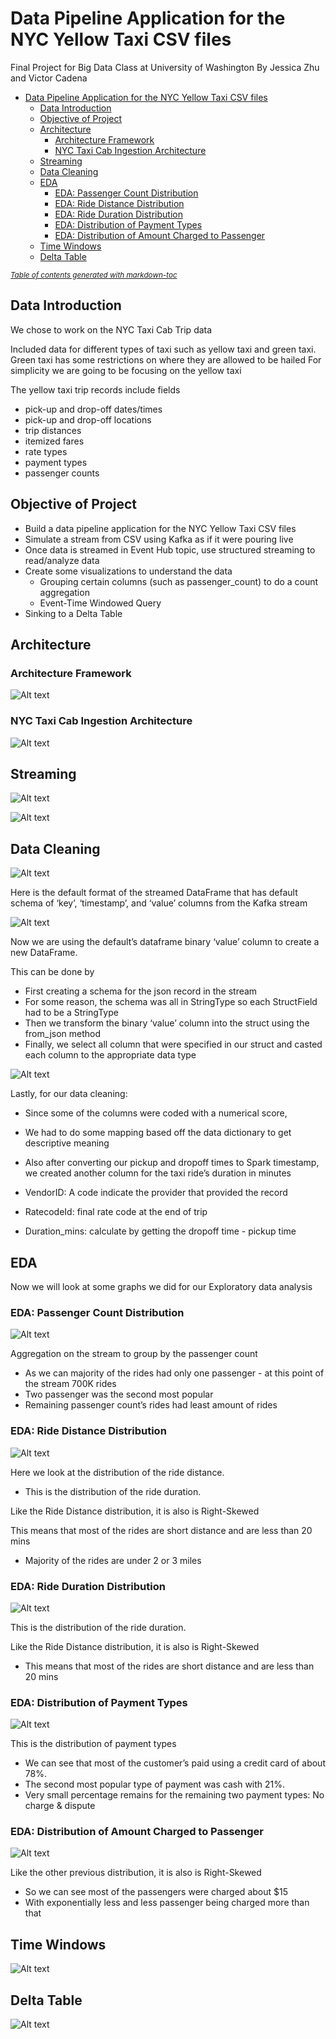 # Data Pipeline Application for the NYC Yellow Taxi CSV files

Final Project for Big Data Class at University of Washington
By Jessica Zhu and Victor Cadena

- [Data Pipeline Application for the NYC Yellow Taxi CSV files](#data-pipeline-application-for-the-nyc-yellow-taxi-csv-files)
  * [Data Introduction](#data-introduction)
  * [Objective of Project](#objective-of-project)
  * [Architecture](#architecture)
    + [Architecture Framework](#architecture-framework)
    + [NYC Taxi Cab Ingestion Architecture](#nyc-taxi-cab-ingestion-architecture)
  * [Streaming](#streaming)
  * [Data Cleaning](#data-cleaning)
  * [EDA](#eda)
    + [EDA: Passenger Count Distribution](#eda--passenger-count-distribution)
    + [EDA: Ride Distance Distribution](#eda--ride-distance-distribution)
    + [EDA: Ride Duration Distribution](#eda--ride-duration-distribution)
    + [EDA: Distribution of Payment Types](#eda--distribution-of-payment-types)
    + [EDA: Distribution of Amount Charged to Passenger](#eda--distribution-of-amount-charged-to-passenger)
  * [Time Windows](#time-windows)
  * [Delta Table](#delta-table)

<small><i><a href='http://ecotrust-canada.github.io/markdown-toc/'>Table of contents generated with markdown-toc</a></i></small>


## Data Introduction

We chose to work on the NYC Taxi Cab Trip data

Included data for different types of taxi such as yellow taxi and green taxi.
Green taxi has some restrictions on where they are allowed to be hailed
For simplicity we are going to be focusing on the yellow taxi

The yellow taxi trip records include fields
* pick-up and drop-off dates/times
* pick-up and drop-off locations
* trip distances
* itemized fares
* rate types
* payment types
* passenger counts



## Objective of Project

* Build a data pipeline application for the NYC Yellow Taxi CSV files
* Simulate a stream from CSV using Kafka as if it were pouring live
* Once data is streamed in Event Hub topic, use structured streaming to read/analyze data
* Create some visualizations to understand the data
  * Grouping certain columns (such as passenger_count) to do a count aggregation
  * Event-Time Windowed Query
* Sinking to a Delta Table


## Architecture

### Architecture Framework
![Alt text](./graphs/architecture.png?raw=true "Title")
### NYC Taxi Cab Ingestion Architecture
![Alt text](./graphs/nyc_taxi_cab_ingestion_architecture.png?raw=true "Title")


## Streaming
![Alt text](./graphs/process_to_stream.png?raw=true "Title")

![Alt text](./graphs/producer_high_level_code.png?raw=true "Title")

## Data Cleaning

![Alt text](./graphs/default_schema_of_kafka_stream.png?raw=true "Title")

Here is the default format of the streamed DataFrame that has default schema of ‘key’, ‘timestamp’, and ‘value’ columns from the Kafka stream

![Alt text](./graphs/creating_df_of_value_column.png?raw=true "Title")

Now we are using the default’s dataframe binary ‘value’ column to create a new DataFrame.

This can be done by 
* First creating a schema for the json record in the stream
 * For some reason, the schema was all in StringType so each StructField had to be a StringType
* Then we transform the binary ‘value’ column into the struct using the from_json method
* Finally, we select all column that were specified in our struct and casted each column to the appropriate data type


![Alt text](./graphs/data_mapping_wrangling.png?raw=true "Title")


Lastly, for our data cleaning:

* Since some of the columns were coded with a numerical score,
 * We had to do some mapping based off the data dictionary to get descriptive meaning
* Also after converting our pickup and dropoff times to Spark timestamp, we created another column for the taxi ride’s duration in minutes

* VendorID: A code indicate the provider that provided the record
* RatecodeId: final rate code at the  end of trip
* Duration_mins: calculate by getting the dropoff time - pickup time

## EDA


Now we will look at some graphs we did for our Exploratory data analysis


### EDA: Passenger Count Distribution
![Alt text](./graphs/ride_counts.png?raw=true "Title")


Aggregation on the stream to group by the passenger count

* As we can majority of the rides had only one passenger - at this point of the stream 700K rides
* Two passenger was the second most popular
* Remaining passenger count’s rides had least amount of rides


### EDA: Ride Distance Distribution
![Alt text](./graphs/distribution_of_ride_distance.png?raw=true "Title")

Here we look at the distribution of the ride distance. 
* This is the distribution of the ride duration. 

Like the Ride Distance distribution, it is also is Right-Skewed

This means that most of the rides are short distance and are less than 20 mins
* Majority of the rides are under 2 or 3 miles


### EDA: Ride Duration Distribution
![Alt text](./graphs/distribution_of_ride_duration.png?raw=true "Title")

This is the distribution of the ride duration. 

Like the Ride Distance distribution, it is also is Right-Skewed

* This means that most of the rides are short distance and are less than 20 mins


### EDA: Distribution of Payment Types
![Alt text](./graphs/payment_type.png?raw=true "Title")

This is the distribution of payment types

* We can see that most of the customer’s paid using a credit card of about 78%.
* The second most popular type of payment was cash with 21%.
* Very small percentage remains for the remaining two payment types: No charge & dispute


### EDA: Distribution of Amount Charged to Passenger
![Alt text](./graphs/distribution_of_amount_charged.png?raw=true "Title")

Like the other previous distribution, it is also is Right-Skewed

* So we can see most of the passengers were charged about $15 
* With exponentially less and less passenger being charged more than that

## Time Windows
![Alt text](./graphs/timestamp.png?raw=true "Title")

## Delta Table
![Alt text](./graphs/sink_to_delta_table.png?raw=true "Title")


